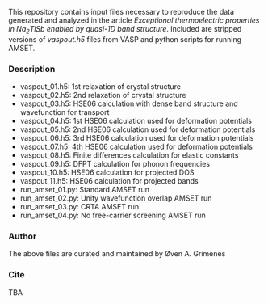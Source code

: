This repository contains input files necessary to reproduce the data generated and analyzed in the article *Exceptional thermoelectric properties in Na$_2$TlSb enabled by quasi-1D band structure*. Included are stripped versions of *vaspout.h5* files from VASP and python scripts for running AMSET.

### Description  
 - vaspout_01.h5: 1st relaxation of crystal structure
 - vaspout_02.h5: 2nd relaxation of crystal structure
 - vaspout_03.h5: HSE06 calculation with dense band structure and wavefunction for transport
 - vaspout_04.h5: 1st HSE06 calculation used for deformation potentials
 - vaspout_05.h5: 2nd HSE06 calculation used for deformation potentials
 - vaspout_06.h5: 3rd HSE06 calculation used for deformation potentials
 - vaspout_07.h5: 4th HSE06 calculation used for deformation potentials
 - vaspout_08.h5: Finite differences calculation for elastic constants
 - vaspout_09.h5: DFPT calculation for phonon frequencies
 - vaspout_10.h5: HSE06 calculation for projected DOS
 - vaspout_11.h5: HSE06 calculation for projected bands
 - run_amset_01.py: Standard AMSET run
 - run_amset_02.py: Unity wavefunction overlap AMSET run
 - run_amset_03.py: CRTA AMSET run
 - run_amset_04.py: No free-carrier screening AMSET run

### Author
The above files are curated and maintained by Øven A. Grimenes

### Cite
TBA
